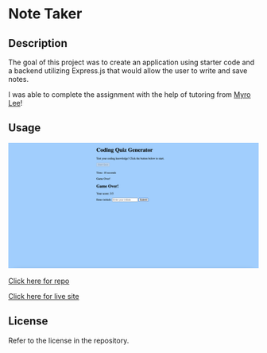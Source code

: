 # Note Taker

## Description

The goal of this project was to create an application using starter code and a backend utilizing Express.js that would allow the user to write and save notes.

I was able to complete the assignment with the help of tutoring from [Myro Lee](https://github.com/myrojoylee)!



## Usage

<img src="https://github.com/tyler273/coding-quiz-generator/blob/main/assets/images/website1.png" />

[Click here for repo](https://github.com/tyler273/note-taker)

[Click here for live site](https://note-taker-tjw.herokuapp.com/)

## License

Refer to the license in the repository.